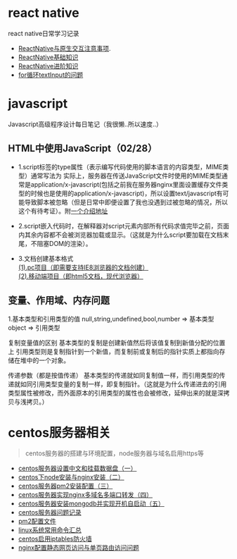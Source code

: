 # react native
react native日常学习记录  
* <a href="https://github.com/LCJ-MinYa/javascript/blob/master/ReactNative/ReactNative%E4%B8%8E%E5%8E%9F%E7%94%9F%E4%BA%A4%E4%BA%92%E6%B3%A8%E6%84%8F%E4%BA%8B%E9%A1%B9.md">ReactNative与原生交互注意事项</a>.  
* [ReactNative基础知识](https://github.com/LCJ-MinYa/javascript/blob/master/ReactNative/ReactNative%E5%9F%BA%E7%A1%80%E7%9F%A5%E8%AF%86.md)
* [ReactNative进阶知识](https://github.com/LCJ-MinYa/javascript/blob/master/ReactNative/ReactNative%E8%BF%9B%E9%98%B6%E7%9F%A5%E8%AF%86.md)
* [for循环textInput的问题](https://github.com/LCJ-MinYa/javascript/blob/master/ReactNative/for%E5%BE%AA%E7%8E%AFtextInput%E7%9A%84%E9%97%AE%E9%A2%98.md)

# javascript
Javascript高级程序设计每日笔记（我很懒..所以速度..）

## HTML中使用JavaScript（02/28）
* 1.script标签的type属性（表示编写代码使用的脚本语言的内容类型，MIME类型）通常写法为<script type="text/javascript"></script>
实际上，服务器在传送JavaScript文件时使用的MIME类型通常是application/x-javascript(包括之前我在服务器nginx里面设置缓存文件类型的时候也是使用的application/x-javascript)，所以设置text/javascript有可能导致脚本被忽略（但是日常中即便设置了我也没遇到过被忽略的情况，所以这个有待考证）。附<a href="https://www.zhihu.com/question/19794923/answer/14447791">一个介绍地址</a>

* 2.script嵌入代码时，在解释器对script元素内部所有代码求值完毕之前，页面内其余内容都不会被浏览器加载或显示。（这就是为什么script要加载在文档末尾，不阻塞DOM的渲染）。

* 3.文档创建基本格式<br />
<a href="https://github.com/LCJ-MinYa/javascript/blob/master/HTML%E4%B8%AD%E4%BD%BF%E7%94%A8JavaScript/pc.html">(1).pc项目（即需要支持IE8浏览器的文档创建）</a><br />
<a href="https://github.com/LCJ-MinYa/javascript/blob/master/HTML%E4%B8%AD%E4%BD%BF%E7%94%A8JavaScript/html5.html">(2).移动端项目（即html5文档，现代浏览器）</a>



## 变量、作用域、内存问题
1.基本类型和引用类型的值
null,string,undefined,bool,number => 基本类型
object => 引用类型

复制变量值的区别
基本类型的复制是创建新值然后将该值复制到新值分配的位置上
引用类型则是复制指针到一个新值，而复制前或复制后的指针实质上都指向存储在堆中的一个对象。

传递参数（都是按值传递）
基本类型的传递就如同复制值一样，而引用类型的传递就如同引用类型变量的复制一样，即复制指针。（这就是为什么传递进去的引用类型属性被修改，而外面原本的引用类型的属性也会被修改，延伸出来的就是深拷贝与浅拷贝。）

# centos服务器相关

> centos服务器的搭建与环境配置，node服务器与域名启用https等

* [centos服务器设置中文和挂载数据盘（一）](https://github.com/LCJ-MinYa/javascript/blob/master/centos%E6%90%AD%E5%BB%BA%E6%9C%8D%E5%8A%A1%E5%99%A8/centos%E6%9C%8D%E5%8A%A1%E5%99%A8%E8%AE%BE%E7%BD%AE%E4%B8%AD%E6%96%87%E5%92%8C%E6%8C%82%E8%BD%BD%E6%95%B0%E6%8D%AE%E7%9B%98%EF%BC%88%E4%B8%80%EF%BC%89.md)
* [centos下node安装与nginx安装（二）](https://github.com/LCJ-MinYa/javascript/blob/master/centos%E6%90%AD%E5%BB%BA%E6%9C%8D%E5%8A%A1%E5%99%A8/centos%E4%B8%8Bnode%E5%AE%89%E8%A3%85%E4%B8%8Enginx%E5%AE%89%E8%A3%85%EF%BC%88%E4%BA%8C%EF%BC%89.md)
* [centos服务器pm2安装配置（三）](https://github.com/LCJ-MinYa/javascript/blob/master/centos%E6%90%AD%E5%BB%BA%E6%9C%8D%E5%8A%A1%E5%99%A8/centos%E6%9C%8D%E5%8A%A1%E5%99%A8pm2%E5%AE%89%E8%A3%85%E9%85%8D%E7%BD%AE%EF%BC%88%E4%B8%89%EF%BC%89.md)
* [centos服务器实现nginx多域名多端口转发（四）](https://github.com/LCJ-MinYa/javascript/blob/master/centos%E6%90%AD%E5%BB%BA%E6%9C%8D%E5%8A%A1%E5%99%A8/centos%E6%9C%8D%E5%8A%A1%E5%99%A8%E5%AE%9E%E7%8E%B0nginx%E5%A4%9A%E5%9F%9F%E5%90%8D%E5%A4%9A%E7%AB%AF%E5%8F%A3%E8%BD%AC%E5%8F%91%EF%BC%88%E5%9B%9B%EF%BC%89.md)
* [centos服务器安装mongodb并实现开机自启动（五）](https://github.com/LCJ-MinYa/javascript/blob/master/centos%E6%90%AD%E5%BB%BA%E6%9C%8D%E5%8A%A1%E5%99%A8/centos%E6%9C%8D%E5%8A%A1%E5%99%A8%E5%AE%89%E8%A3%85mongodb%E5%B9%B6%E5%AE%9E%E7%8E%B0%E5%BC%80%E6%9C%BA%E8%87%AA%E5%90%AF%E5%8A%A8%EF%BC%88%E4%BA%94%EF%BC%89.md)
* [centos服务器问题记录](https://github.com/LCJ-MinYa/javascript/blob/master/centos%E6%90%AD%E5%BB%BA%E6%9C%8D%E5%8A%A1%E5%99%A8/centos%E6%9C%8D%E5%8A%A1%E5%99%A8%E9%97%AE%E9%A2%98%E8%AE%B0%E5%BD%95.md)
* [pm2配置文件](https://github.com/LCJ-MinYa/javascript/blob/master/centos%E6%90%AD%E5%BB%BA%E6%9C%8D%E5%8A%A1%E5%99%A8/ecosystem.config(pm2%E9%85%8D%E7%BD%AE%E6%96%87%E4%BB%B6%EF%BC%8C%E4%BD%86%E5%90%AF%E5%8A%A8%E4%B8%80%E7%9B%B4%E4%B8%8D%E6%88%90%E5%8A%9F).js)
* [linux系统常用命令汇总](https://github.com/LCJ-MinYa/javascript/blob/master/centos%E6%90%AD%E5%BB%BA%E6%9C%8D%E5%8A%A1%E5%99%A8/linux%E7%B3%BB%E7%BB%9F%E5%B8%B8%E7%94%A8%E5%91%BD%E4%BB%A4%E6%B1%87%E6%80%BB.md)
* [centos启用iptables防火墙](https://github.com/LCJ-MinYa/javascript/blob/master/centos%E6%90%AD%E5%BB%BA%E6%9C%8D%E5%8A%A1%E5%99%A8/centos%E5%90%AF%E7%94%A8iptables%E9%98%B2%E7%81%AB%E5%A2%99.md)
* [nginx配置静态网页访问与单页路由访问问题](https://github.com/LCJ-MinYa/javascript/blob/master/centos%E6%90%AD%E5%BB%BA%E6%9C%8D%E5%8A%A1%E5%99%A8/nginx%E9%85%8D%E7%BD%AE%E9%9D%99%E6%80%81%E7%BD%91%E9%A1%B5%E8%AE%BF%E9%97%AE%E4%B8%8E%E5%8D%95%E9%A1%B5%E8%B7%AF%E7%94%B1%E8%AE%BF%E9%97%AE%E9%97%AE%E9%A2%98.md)














